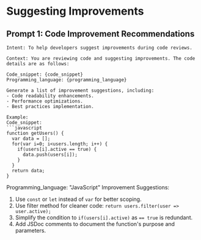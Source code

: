 # Suggesting Improvements

## Prompt 1: Code Improvement Recommendations
```
Intent: To help developers suggest improvements during code reviews.

Context: You are reviewing code and suggesting improvements. The code details are as follows:

Code_snippet: {code_snippet}
Programming_language: {programming_language}

Generate a list of improvement suggestions, including:
- Code readability enhancements.
- Performance optimizations.
- Best practices implementation.

Example:
Code_snippet:
```javascript
function getUsers() {
  var data = [];
  for(var i=0; i<users.length; i++) {
    if(users[i].active == true) {
      data.push(users[i]);
    }
  }
  return data;
}
```
Programming_language: "JavaScript"
Improvement Suggestions:
1. Use `const` or `let` instead of `var` for better scoping.
2. Use filter method for cleaner code: `return users.filter(user => user.active);`
3. Simplify the condition to `if(users[i].active)` as `== true` is redundant.
4. Add JSDoc comments to document the function's purpose and parameters.
```